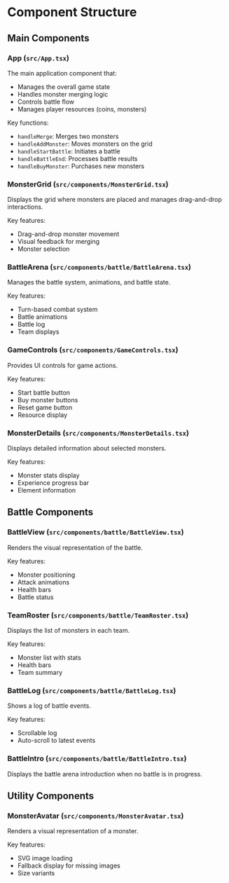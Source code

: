 # Component Structure

## Main Components

### App (`src/App.tsx`)

The main application component that:
- Manages the overall game state
- Handles monster merging logic
- Controls battle flow
- Manages player resources (coins, monsters)

Key functions:
- `handleMerge`: Merges two monsters
- `handleAddMonster`: Moves monsters on the grid
- `handleStartBattle`: Initiates a battle
- `handleBattleEnd`: Processes battle results
- `handleBuyMonster`: Purchases new monsters

### MonsterGrid (`src/components/MonsterGrid.tsx`)

Displays the grid where monsters are placed and manages drag-and-drop interactions.

Key features:
- Drag-and-drop monster movement
- Visual feedback for merging
- Monster selection

### BattleArena (`src/components/battle/BattleArena.tsx`)

Manages the battle system, animations, and battle state.

Key features:
- Turn-based combat system
- Battle animations
- Battle log
- Team displays

### GameControls (`src/components/GameControls.tsx`)

Provides UI controls for game actions.

Key features:
- Start battle button
- Buy monster buttons
- Reset game button
- Resource display

### MonsterDetails (`src/components/MonsterDetails.tsx`)

Displays detailed information about selected monsters.

Key features:
- Monster stats display
- Experience progress bar
- Element information

## Battle Components

### BattleView (`src/components/battle/BattleView.tsx`)

Renders the visual representation of the battle.

Key features:
- Monster positioning
- Attack animations
- Health bars
- Battle status

### TeamRoster (`src/components/battle/TeamRoster.tsx`)

Displays the list of monsters in each team.

Key features:
- Monster list with stats
- Health bars
- Team summary

### BattleLog (`src/components/battle/BattleLog.tsx`)

Shows a log of battle events.

Key features:
- Scrollable log
- Auto-scroll to latest events

### BattleIntro (`src/components/battle/BattleIntro.tsx`)

Displays the battle arena introduction when no battle is in progress.

## Utility Components

### MonsterAvatar (`src/components/MonsterAvatar.tsx`)

Renders a visual representation of a monster.

Key features:
- SVG image loading
- Fallback display for missing images
- Size variants
